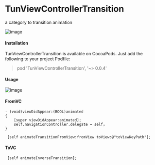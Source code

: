 # TunViewControllerTransition
a category to transition animation

![image](https://github.com/TuYuWang/TunViewControllerTransition/blob/master/effect.gif)

#### Installation
TunViewControllerTransition is available on CocoaPods. Just add the following to your project Podfile:
> pod 'TunViewControllerTransition', '~> 0.0.4'

#### Usage
![image](https://github.com/TuYuWang/TunViewControllerTransition/blob/master/思维导图.png)

#### FromVC
~~~
- (void)viewDidAppear:(BOOL)animated
{
    [super viewDidAppear:animated];
    self.navigationController.delegate = self;
}

 [self animateTransitionFromView:fromView toView:@"toViewKeyPath"];

~~~

#### ToVC

~~~
 [self animateInverseTransition];
~~~
